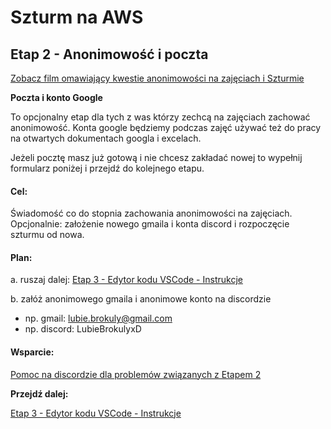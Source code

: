 # Szturm na AWS 

## Etap 2 - Anonimowość i poczta

[Zobacz film omawiający kwestie anonimowości na zajęciach i Szturmie](https://www.youtube.com/watch?v=L8tUMM4TZAs&t=20s)


**Poczta i konto Google**

To opcjonalny etap dla tych z was którzy zechcą na zajęciach zachować anonimowość.
Konta google będziemy podczas zajęć używać też do pracy na otwartych dokumentach googla i excelach.

Jeżeli pocztę masz już gotową i nie chcesz zakładać nowej to wypełnij formularz poniżej i przejdź do kolejnego etapu.


#### Cel:
Świadomość co do stopnia zachowania anonimowości na zajęciach.
Opcjonalnie: założenie nowego gmaila i konta discord i rozpoczęcie szturmu od nowa.


#### Plan:

a. ruszaj dalej: [Etap 3 - Edytor kodu VSCode - Instrukcje](https://github.com/ZPXD/flaga/blob/main/instrukcje/etap_3_edytor_kodu_vscode.md)

b. załóż anonimowego gmaila i anonimowe konto na discordzie

- np. gmail:   lubie.brokuly@gmail.com
- np. discord: LubieBrokulyxD



#### Wsparcie:

[Pomoc na discordzie dla problemów związanych z Etapem 2](https://discord.gg/ZtJ2tq2vbd)




**Przejdź dalej:** 

[Etap 3 - Edytor kodu VSCode - Instrukcje](https://github.com/ZPXD/flaga/blob/main/instrukcje/etap_3_edytor_kodu_vscode.md)
